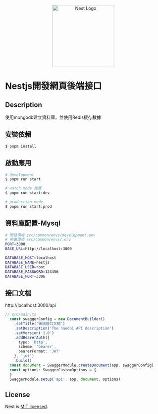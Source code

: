 <p align="center">
  <a href="http://nestjs.com/" target="blank"><img src="https://nestjs.com/img/logo-small.svg" width="200" alt="Nest Logo" /></a>
</p>



# Nestjs開發網頁後端接口

## Description
使用mongodb建立資料庫，並使用Redis緩存數據

## 安裝依賴

```bash
$ pnpm install
```

## 啟動應用

```bash
# development
$ pnpm run start

# watch mode 推薦
$ pnpm run start:dev

# production mode
$ pnpm run start:prod
```

## 資料庫配置-Mysql

``` bash
# 開發環境 src/common/envs/development.env
# 佈署環境 src/common/envs/.env
PORT=3000
BASE_URL=http://localhost:3000

DATABASE_HOST=localhost
DATABASE_NAME=nestjs
DATABASE_USER=root
DATABASE_PASSWORD=123456
DATABASE_PORT=3306
```

## 接口文檔
http://localhost:3000/api

```ts
// src/main.ts
  const swaggerConfig = new DocumentBuilder()
    .setTitle('後端接口文檔')
    .setDescription('The haodai API description')
    .setVersion('1.0')
    .addBearerAuth({
      type: 'http',
      scheme: 'bearer',
      bearerFormat: 'JWT'
    }, 'jwt')
    .build()
  const document = SwaggerModule.createDocument(app, swaggerConfig)
  const options: SwaggerCustomOptions = {
  }
  SwaggerModule.setup('api', app, document, options)
```

## License

Nest is [MIT licensed](LICENSE).
